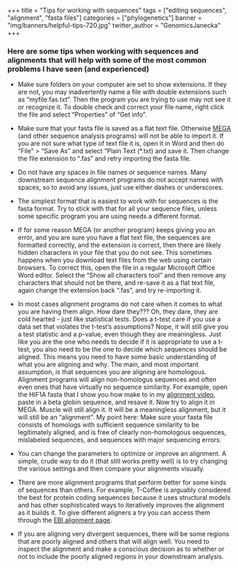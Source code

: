 +++
title = "Tips for working with sequences"
tags = ["editing sequences", "alignment", "fasta files"]
categories = ["phylogenetics"]
banner = "img/banners/helpful-tips-720.jpg"
twitter_author = "GenomicsJanecka"
+++

### Here are some tips when working with sequences and alignments that will help with some of the most common problems I have seen (and experienced)

- Make sure folders on your computer are set to show extensions. If they are not, you may inadvertently name a file with double extensions such as “myfile.fas.txt”. Then the program you are trying to use may not see it or recognize it. To double check and correct your file name, right click the file and select “Properties” of “Get info”.

- Make sure that your fasta file is saved as a flat text file. Otherwise [MEGA](https://www.megasoftware.net/ "Molecular Evolionary Genetics Analysys") (and other sequence analysis programs) will not be able to import it. If you are not sure what type of text file it is, open it in Word and then do “File” > “Save As” and select “Plain Text (*.txt) and save it. Then change the file extension to “.fas” and retry importing the fasta file.

- Do not have any spaces in file names or sequence names. Many downstream sequence alignment programs do not accept names with spaces, so to avoid any issues, just use either dashes or underscores. 

- The simplest format that is easiest to work with for sequences is the fasta format. Try to stick with that for all your sequence files, unless some specific program you are using needs a different format.

- If for some reason MEGA (or another program) keeps giving you an error, and you are sure you have a flat text file, the sequences are formatted correctly, and the extension is correct, then there are likely hidden characters in your file that you do not see. This sometimes happens when you download text files from the web using certain browsers. To correct this, open the file in a regular Microsoft Office Word editor. Select the “Show all characters tool” and then remove any characters that should not be there, and re-save it as a flat text file, again change the extension back “.fas”, and try re-importing it.

- In most cases alignment programs do not care when it comes to what you are having them align. How dare they??? Oh, they dare, they are cold hearted - just like statistical tests. Does a t-test care if you use a data set that violates the t-test’s assumptions? Nope, it will still give you a test statistic and a p-value, even though they are meaningless. Just like you are the one who needs to decide if it is appropriate to use a t-test, you also need to be the one to decide which sequences should be aligned.  This means you need to have some basic understanding of what you are aligning and why. The main, and most important assumption, is that sequences you are aligning are homologous. Alignment programs will align non-homologus sequences and often even ones that have virtually no sequence similarity. For example, open the HIF1A fasta that I show you how make to in my [alignment video](https://www.youtube.com/watch?v=Pq4Cy76zNew "Making an alignment with MEGA"), paste in a beta globin sequence, and resave it. Now try to align it in MEGA. Muscle will still align it. It will be a meaningless alignment, but it will still be an “alignment”. My point here:  Make sure your fasta file consists of homologs with sufficient sequence similarity to be legitimately aligned, and is free of clearly non-homologous sequences, mislabeled sequences, and sequences with major sequencing errors. 

- You can change the parameters to optimize or improve an alignment. A simple, crude way to do it (that still works pretty well) is to try changing the various settings and then compare your alignments visually. 

- There are more alignment programs that perform better for some kinds of sequences than others. For example, T-Coffee is  arguably considered the best for protein coding sequences because it uses structural models and has other sophisticated ways to iteratively improves the alignment as it builds it. To give different aligners a try you can access them through the [EBI alignment page](https://www.ebi.ac.uk/Tools/msa/ "Multiple Sequence Alignment Tools").

- If you are aligning very divergent sequences, there will be some regions that are poorly aligned and others that will align well. You need to inspect the alignment and make a conscious decision as to whether or not to include the poorly aligned regions in your downstream analysis.
